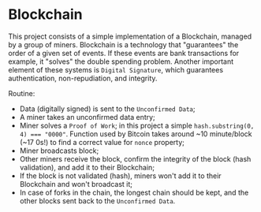 # Blockchain

This project consists of a simple implementation of a Blockchain, managed by a group of miners. Blockchain is a technology that "guarantees" the order of a given set of events. If these events are bank transactions for example, it "solves" the double spending problem. Another important element of these systems is `Digital Signature`, which guarantees authentication, non-repudiation, and integrity.

Routine:

- Data (digitally signed) is sent to the `Unconfirmed Data`;
- A miner takes an unconfirmed data entry;
- Miner solves a `Proof of Work`; in this project a simple `hash.substring(0, 4) === "0000"`. Function used by Bitcoin takes around ~10 minute/block (~17 0s!) to find a correct value for `nonce` property;
- Miner broadcasts block;
- Other miners receive the block, confirm the integrity of the block (hash validation), and add it to their Blockchain;
- If the block is not validated (hash), miners won't add it to their Blockchain and won't broadcast it;
- In case of forks in the chain, the longest chain should be kept, and the other blocks sent back to the `Unconfirmed Data`.
